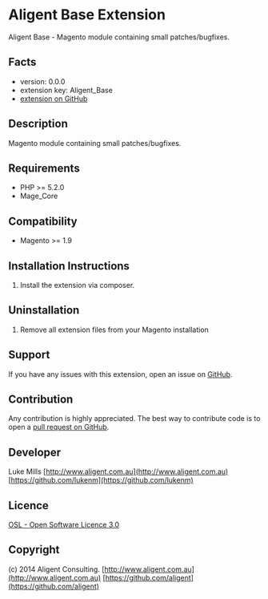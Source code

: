 Aligent Base Extension
=====================
Aligent Base - Magento module containing small patches/bugfixes.

Facts
-----
- version: 0.0.0
- extension key: Aligent_Base
- [extension on GitHub](https://github.com/aligent/Aligent_Base)

Description
-----------
Magento module containing small patches/bugfixes.

Requirements
------------
- PHP >= 5.2.0
- Mage_Core

Compatibility
-------------
- Magento >= 1.9

Installation Instructions
-------------------------
1. Install the extension via composer.

Uninstallation
--------------
1. Remove all extension files from your Magento installation

Support
-------
If you have any issues with this extension, open an issue on [GitHub](https://github.com/aligent/Aligent_Base/issues).

Contribution
------------
Any contribution is highly appreciated. The best way to contribute code is to open a [pull request on GitHub](https://help.github.com/articles/using-pull-requests).

Developer
---------
Luke Mills
[http://www.aligent.com.au](http://www.aligent.com.au)
[https://github.com/lukenm](https://github.com/lukenm)

Licence
-------
[OSL - Open Software Licence 3.0](http://opensource.org/licenses/osl-3.0.php)

Copyright
---------
(c) 2014 Aligent Consulting.
[http://www.aligent.com.au](http://www.aligent.com.au)
[https://github.com/aligent](https://github.com/aligent)
